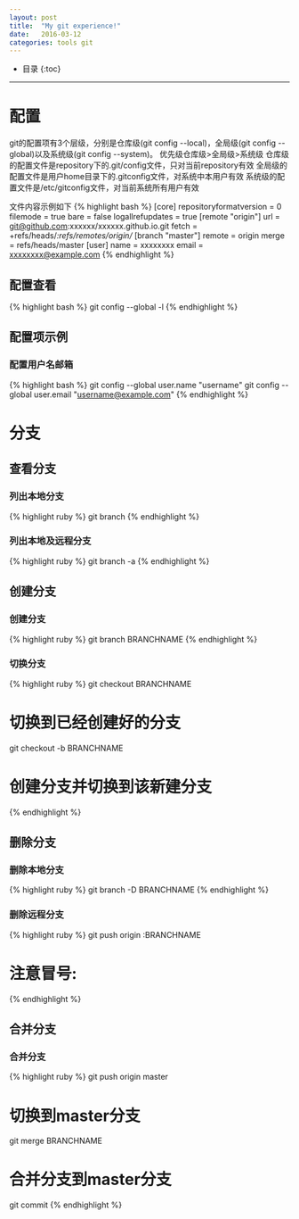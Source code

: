 ```yaml
---
layout: post
title:  "My git experience!"
date:   2016-03-12
categories: tools git
---
```


* 目录
{:toc}

***

# 配置
git的配置项有3个层级，分别是仓库级(git config --local)，全局级(git config --global)以及系统级(git config --system)。
优先级仓库级>全局级>系统级
仓库级的配置文件是repository下的.git/config文件，只对当前repository有效
全局级的配置文件是用户home目录下的.gitconfig文件，对系统中本用户有效
系统级的配置文件是/etc/gitconfig文件，对当前系统所有用户有效

文件内容示例如下
{% highlight bash %}
[core]
  repositoryformatversion = 0
  filemode = true
  bare = false
  logallrefupdates = true
[remote "origin"]
  url = git@github.com:xxxxxx/xxxxxx.github.io.git
  fetch = +refs/heads/*:refs/remotes/origin/*
[branch "master"]
  remote = origin
  merge = refs/heads/master
[user]
  name = xxxxxxxx
  email = xxxxxxxx@example.com
{% endhighlight %}

## 配置查看
{% highlight bash %}
git config --global -l
{% endhighlight %}

## 配置项示例

### 配置用户名邮箱
{% highlight bash %}
git config --global user.name "username"
git config --global user.email "username@example.com"
{% endhighlight %}

# 分支

## 查看分支

### 列出本地分支
{% highlight ruby %}
git branch
{% endhighlight %}

### 列出本地及远程分支
{% highlight ruby %}
git branch -a
{% endhighlight %}

## 创建分支

### 创建分支
{% highlight ruby %}
git branch BRANCHNAME
{% endhighlight %}

### 切换分支
{% highlight ruby %}
git checkout BRANCHNAME
# 切换到已经创建好的分支
git checkout -b BRANCHNAME
# 创建分支并切换到该新建分支
{% endhighlight %}

## 删除分支

### 删除本地分支
{% highlight ruby %}
git branch -D BRANCHNAME
{% endhighlight %}

### 删除远程分支
{% highlight ruby %}
git push origin :BRANCHNAME
# 注意冒号:
{% endhighlight %}

## 合并分支

### 合并分支
{% highlight ruby %}
git push origin master
# 切换到master分支
git merge BRANCHNAME
# 合并分支到master分支
git commit
{% endhighlight %}

